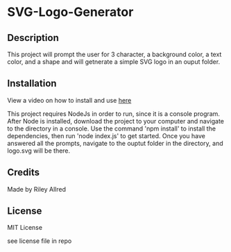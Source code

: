 # SVG-Logo-Generator

## Description

This project will prompt the user for 3 character, a background color, a text color, and a shape and will getnerate a simple SVG logo in an ouput folder.

## Installation
View a video on how to install and use [here]()

This project requires NodeJs in order to run, since it is a console program. After Node is installed, download the project to your computer and navigate to the directory in a console. Use the command 'npm install' to install the dependencies, then run 'node index.js' to get started. Once you have answered all the prompts, navigate to the ouptut folder in the directory, and logo.svg will be there.

## Credits

Made by Riley Allred

## License

MIT License

see license file in repo
